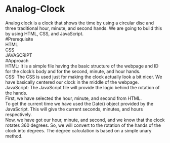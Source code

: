 # Analog-Clock
Analog clock is a clock that shows the time by using a circular disc and three traditional hour, minute, and second hands. We are going to build this by using HTML, CSS, and JavaScript.<br>
#Prerequisite <br>
HTML <br>
CSS <br>
JAVASCRIPT <br>
#Approach <br>
HTML: It is a simple file having the basic structure of the webpage and ID for the clock’s body and for the second, minute, and hour hands. <br>
CSS: The CSS is used just for making the clock actually look a bit nicer. We have basically centered our clock in the middle of the webpage.<br>
JavaScript: The JavaScript file will provide the logic behind the rotation of the hands.<br>
First, we have selected the hour, minute, and second from HTML.<br>
To get the current time we have used the Date() object provided by the JavaScript. This will give the current seconds, minutes, and hours respectively.<br>
Now, we have got our hour, minute, and second, and we know that the clock rotates 360 degrees. So, we will convert to  the rotation of the hands of the clock into degrees. The degree calculation is based on a simple unary method.
